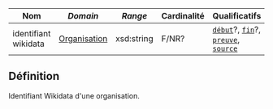 | **Nom**              | ***Domain***                                            | ***Range*** | **Cardinalité** | **Qualificatifs**                                                                    |
| -------------------- | ------------------------------------------------------- | ----------- | --------------- | ------------------------------------------------------------------------------------ |
| identifiant wikidata | [Organisation](../Classes/Organisation/Organisation.md) | xsd:string  | F/NR?           | [`début`](début.md)?, [`fin`](fin.md)?, [`preuve`](preuve.md), [`source`](source.md) |

## Définition

Identifiant Wikidata d'une organisation.